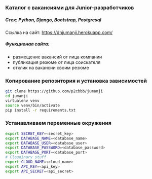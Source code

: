 ### Каталог c вакансиями для Junior-разработчиков
##### Стек: Python, Django, Bootstrap, Postgresql

Ccылка на сайт: https://dnjumanji.herokuapp.com/

##### Функционал сайта: 
- размещение вакансий от лица компании 
- публикация резюме от лица соискателя 
- отклик на вакансии своим резюме

### Копирование репозитория и установка зависимостей
```bash
git clone https://github.com/p2cbbb/jumanji
cd jumanji
virtualenv venv
source venv/bin/activate
pip install -r requirements.txt
```

### Устанавливаем переменные окружения
```bash
export SECRET_KEY=<secret_key>
export DATABASE_NAME=<database_name>
export DATABASE_USER=<database_user>
export DATABASE_PASSWORD=<database_password>
export DATABASE_PORT=<database_port>
# Cloudinary stuff
export CLOUD_NAME=<cloud_name>
export API_KEY=<api_key>
export API_SECRET=<api_secret>
```